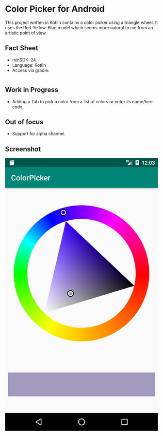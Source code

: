 # Color Picker for Android

This project written in Kotlin contains a color picker using a triangle wheel. It uses
the Red-Yellow-Blue model which seems more natural to me from an artistic point of view.

## Fact Sheet

* minSDK: 24
* Language: Kotlin
* Access via gradle:

~~~

~~~


## Work in Progress

* Adding a Tab to pick a color from a list of colors or enter its name/hex-code.

## Out of focus

* Support for alpha channel.

## Screenshot

![Screenshot](ColorWheelView.png)